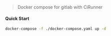 > Docker compose for gitlab with CiRunner

#### Quick Start
```bash
docker-compose -f ./docker-compose.yaml up -d
```
